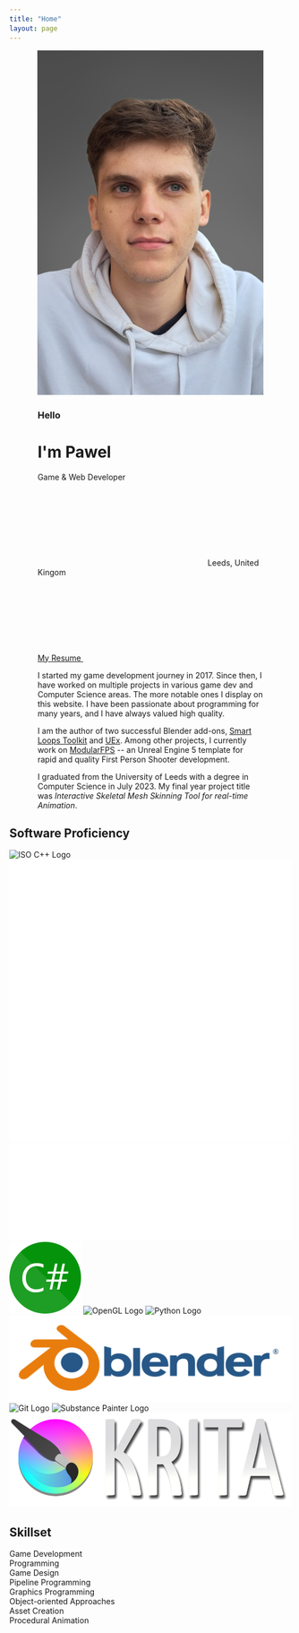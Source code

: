 ```yaml
---
title: "Home"
layout: page
---
```


<div class="about-me-container">
<div style="max-width: 80%; margin: auto">
<div class="about-me-business-card">
    <img class="pfp" src="/assets/img/current_long.jpg">
    <div class="desc">
    </div>
</div>
<div class="about-me-text" markdown="1">
<h3 style="">Hello</h3>
<h1 class="gradient-text">I'm Pawel</h1>
<div class="row">Game & Web Developer</div>
<div class="loc"><svg aria-hidden=true class="icon"><use xlink:href="{{ "/assets/fontawesome/icons.svg" | relative_url }}#location-dot"></use></svg> Leeds, United Kingom</div>
<div class="more"><a class="resume" href="/assets/docs/resume.pdf"><div class="loc">My Resume <svg aria-hidden=true class="icon"><use xlink:href="{{ "/assets/fontawesome/icons.svg" | relative_url }}#file"></use></svg></div></a></div>

I started my game development journey in 2017. Since then, I have worked on multiple projects in various game dev and Computer Science areas. The more notable ones I display on this website. I have been passionate about programming for many years, and I have always valued high quality.

I am the author of two successful Blender add-ons, [Smart Loops Toolkit](https://blendermarket.com/products/smart-loops-toolkit) and [UEx](https://blendermarket.com/products/uex-blender-to-unreal). Among other projects, I currently work on [ModularFPS](/commercial/modularfps/) -- an Unreal Engine 5 template for rapid and quality First Person Shooter development.

I graduated from the University of Leeds with a degree in Computer Science in July 2023. My final year project title was _Interactive Skeletal Mesh Skinning Tool for real-time Animation_.

</div>
</div>
</div>

## Software Proficiency

<div class="skillbox">
    <a style="text-decoration:none" title="C++" href="https://isocpp.org/std">
        <img class="softwareicon" alt="ISO C++ Logo" src="https://isocpp.org/assets/images/cpp_logo.png">
    </a>
    <a style="text-decoration:none" title="Unreal Engine" href="https://www.unrealengine.com">
        <picture>
            <source srcset="/assets/img/UE-Icon-2023-Black.svg" media="(prefers-color-scheme: light)">
            <img class="softwareicon" src="/assets/img/UE-Icon-2023-White.svg">
        </picture>
    </a>
    <a style="text-decoration:none" title="Unity" href="https://unity.com">
        <picture>
            <source srcset="/assets/img/U_Logo_Small_Black_RGB_1C-cropped.svg" media="(prefers-color-scheme: light)">
            <img class="softwareicon" src="/assets/img/U_Logo_Small_White_RGB_1C-cropped.svg">
        </picture>
    </a>
    <a style="text-decoration:none" title="C#" href="https://dotnet.microsoft.com/en-us/languages/csharp">
        <img class="softwareicon" alt="C# Logo" src="/assets/img/csharp.svg">
    </a>
    <a style="text-decoration:none" title="OpenGL" href="https://opengl.org">
        <img class="softwareicon" alt="OpenGL Logo" src="https://www.khronos.org/assets/images/api_logos/opengl.svg">
    </a>
    <a style="text-decoration:none" title="Python" href="https://python.org">
        <img class="softwareicon" alt="Python Logo" src="https://www.python.org/static/community_logos/python-logo-generic.svg">
    </a>
    <a style="text-decoration:none" title="Blender Foundation" href="https://blender.org">
        <img class="softwareicon" alt="Blender Logo" src="/assets/img/blender_logo_socket.png">
    </a>
    <a style="text-decoration:none" title="Git" href="https://git-scm.com">
        <img class="softwareicon" alt="Git Logo" src="https://git-scm.com/images/logos/downloads/Git-Logo-1788C.svg">
    </a>
    <a style="text-decoration:none" title="Substance Painter" href="https://www.adobe.com/products/substance3d-painter.html">
        <img class="softwareicon" alt="Substance Painter Logo" src="https://www.adobe.com/content/dam/cc/icons/pt_appicon_256.svg">
    </a>
    <a style="text-decoration:none" title="Krita" href="https://krita.org">
        <img class="softwareicon" alt="Krita Logo" src="/assets/img/krita_logo.png">
    </a>
</div>

## Skillset

<div class="skillbox">
    <div class="skill">
        Game Development
    </div>
    <div class="skill">
        Programming
    </div>
    <div class="skill">
        Game Design
    </div>
    <div class="skill">
        Pipeline Programming
    </div>
    <div class="skill">
        Graphics Programming
    </div>
    <div class="skill">
        Object-oriented Approaches
    </div>
    <div class="skill">
        Asset Creation
    </div>
    <div class="skill">
        Procedural Animation
    </div>
</div>
